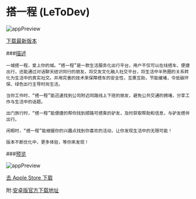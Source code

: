 搭一程 (LeToDev)
=======

![appPreview](http://www.wealift.com/images/code.gif)

[下载最新版本]()

###[描述](http://www.wealift.com/aboutUs/default.html)

	一城搭一程，爱上你的城。“搭一程”是一款生活服务化出行平台，用户不仅可以在线搭车、便捷出行，还能通过对话聊天结识同行的朋友，将交友文化融入社交平台，将生活中半熟圈的关系转化为生活中的真实社交。并用完善的技术来保障搭车的安全性，互惠互助，节能缓堵，令低碳环保、绿色出行主导时尚生活。
	
	当你工作时，“搭一程”能迅速找到公司附近同路线上下班的朋友，避免公共交通的拥堵，分享工作与生活中的话题。

	出门旅行时，“搭一程”能便捷的帮你找到顺路可搭乘的驴友，及时获取帮助和信息，与驴友搭伴出行。

	闲暇时，“搭一程”能根据你的兴趣点找到你喜欢的活动，让你发现生活中的无限可能！

	版本不断优化中，更多体验，等你来发现！


###[预览](http://www.wealift.com/index.html)

![appPreview](http://www.wealift.com/images/about_pic_03_01.jpg)

[去 Apple Store 下载](https://itunes.apple.com/us/app/da-yi-cheng/id904184904?l=zh&ls=1&mt=8)

附:[安卓版官方下载地址](http://www.wealift.com/downloads/index.html)
